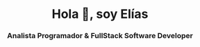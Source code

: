 <h1 align="center">Hola 👋, soy Elías</h1>
<h3 align="center">Analista Programador & FullStack Software Developer</h3>

 
